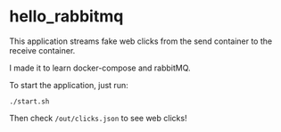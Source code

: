 # hello_rabbitmq
This application streams fake web clicks from the send container to the receive container.

I made it to learn docker-compose and rabbitMQ.

To start the application, just run:
```shell
./start.sh
```
Then check ```/out/clicks.json``` to see web clicks!
